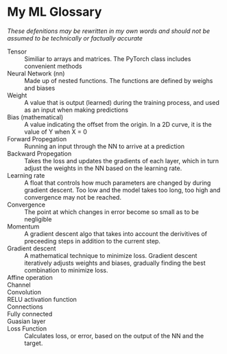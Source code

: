 # My ML Glossary

*These defenitions may be rewritten in my own words and should not be assumed to be technically or factually accurate*

<dl>
    <dt>Tensor</dt>
    <dd>Similiar to arrays and matrices.  The PyTorch class includes convenient methods
    </dd>
    <dt>Neural Network (nn)</dt>
    <dd>Made up of nested functions.  The functions are defined by weighs and biases</dd>
    <dt>Weight</dt>
    <dd><dd>A value that is output (learned) during the training process, and used as an input when making predictions
    </dd>
    <dt>Bias (mathematical)</dt>
    <dd>A value indicating the offset from the origin.  In a 2D curve, it is the value of Y when X = 0</dd>
    <dt>Forward Propegation</dt>
    <dd>Running an input through the NN to arrive at a prediction</dd>
    <dt>Backward Propegation</dt>
    <dd>Takes the loss and updates the gradients of each layer, which in turn adjust the weights in the NN based on the learning rate.</dd>
    <dt>Learning rate</dt>
    <dd>A float that controls how much parameters are changed by during gradient descent.  Too low and the model takes too long, too high and convergence may not be reached.</dd>
    <dt>Convergence</dt>
    <dd>The point at which changes in error become so small as to be negligible</dd>
    <dt>Momentum</dt>
    <dd>A gradient descent algo that takes into account the derivitives of preceeding steps in addition to the current step.</dd>
    <dt>Gradient descent</dt>
    <dd>A mathematical technique to minimize loss. Gradient descent iteratively adjusts weights and biases, gradually finding the best combination to minimize loss.</dd>
    <dt>Affine operation</dt>
    <dd></dd>
    <dt>Channel</dt>
    <dt>Convolution</dt>
    <dt>RELU activation function</dt>
    <dt>Connections</dt>
    <dt>Fully connected</dt>
    <dt>Guasian layer</dt>
    <dt>Loss Function</dt>
    <dd>Calculates loss, or error, based on the output of the NN and the target.</dd>
</dl>